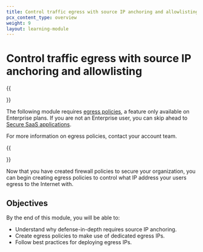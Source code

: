 ```yaml
---
title: Control traffic egress with source IP anchoring and allowlisting
pcx_content_type: overview
weight: 9
layout: learning-module
---
```


# Control traffic egress with source IP anchoring and allowlisting

{{<Aside type="note">}}

The following module requires [egress policies](/cloudflare-one/policies/gateway/egress-policies/), a feature only available on Enterprise plans. If you are not an Enterprise user, you can skip ahead to [Secure SaaS applications](/learning-paths/defense-in-depth/secure-saas-applications/).

For more information on egress policies, contact your account team.

{{</Aside>}}

Now that you have created firewall policies to secure your organization, you can begin creating egress policies to control what IP address your users egress to the Internet with.

## Objectives

By the end of this module, you will be able to:

- Understand why defense-in-depth requires source IP anchoring.
- Create egress policies to make use of dedicated egress IPs.
- Follow best practices for deploying egress IPs.
